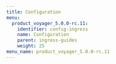 ```yaml
---
title: Configuration
menu:
  product_voyager_5.0.0-rc.11:
    identifier: config-ingress
    name: Configuration
    parent: ingress-guides
    weight: 25
menu_name: product_voyager_5.0.0-rc.11
---
```


